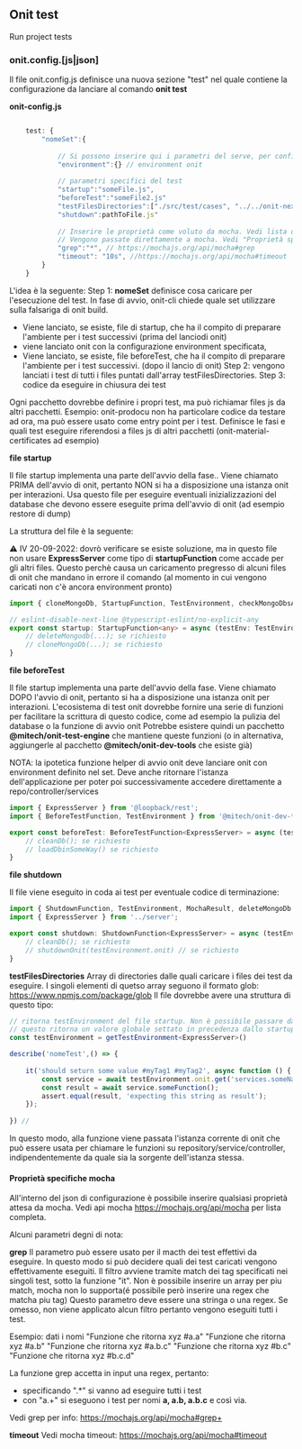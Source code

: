 ## Onit test

Run project tests

### onit.config.[js|json]


Il file onit.config.js definisce una nuova sezione "test" nel quale contiene la configurazione da lanciare al comando **onit test**

**onit-config.js**
```js

	test: {
		"nomeSet":{ 
		
			// Si possono inserire qui i parametri del serve, per configurare il lancio di onit.
			"environment":{} // environment onit
			
			// parametri specifici del test
			"startup":"someFile.js",
			"beforeTest":"someFile2.js"
			"testFilesDirectories":["./src/test/cases", "../../onit-next/dist/test/cases"], // array di stirng 
			"shutdown":pathToFile.js"
			
			// Inserire le proprietà come voluto da mocha. Vedi lista di proprietà: https://mochajs.org/api/mocha,
			// Vengono passate direttamente a mocha. Vedi "Proprietà specifiche mocha" per info.
			"grep":"*", // https://mochajs.org/api/mocha#grep
			"timeout": "10s", //https://mochajs.org/api/mocha#timeout
		}
	}
```

L'idea è la seguente:
Step 1: **nomeSet** definisce cosa caricare per l'esecuzione del test. In fase di avvio, onit-cli chiede quale set utilizzare sulla falsariga di onit build.
 - Viene lanciato, se esiste, file di startup, che ha il compito di preparare l'ambiente per i test successivi (prima del lanciodi onit)
 - viene lanciato onit con la configurazione environment specificata,
 - Viene lanciato, se esiste, file beforeTest, che ha il compito di preparare l'ambiente per i test successivi. (dopo il lancio di onit)
Step 2: vengono lanciati i test di tutti i files puntati dall'array testFilesDirectories.
Step 3: codice da eseguire in chiusura dei test

Ogni pacchetto dovrebbe definire i propri test, ma può richiamar files js da altri pacchetti.
Esempio: onit-prodocu non ha particolare codice da testare ad ora, ma può essere usato come entry point per i test. Definisce le fasi e quali test eseguire riferendosi a files js di altri pacchetti (onit-material-certificates ad esempio)


**file startup**

Il file startup implementa una parte dell'avvio della fase.. Viene chiamato PRIMA dell'avvio di onit, pertanto NON si ha a disposizione una istanza onit per interazioni.
Usa questo file per eseguire eventuali inizializzazioni del database che devono essere eseguite prima dell'avvio di onit (ad esempio restore di dump)

La struttura del file è la seguente:

:warning: IV 20-09-2022: dovrò verificare se esiste soluzione, ma in questo file non usare **ExpressServer** come tipo di **startupFunction** come accade per gli altri files.
Questo perchè causa un caricamento pregresso di alcuni files di onit che mandano in errore il comando (al momento in cui vengono caricati non c'è ancora environment pronto)

```ts
import { cloneMongoDb, StartupFunction, TestEnvironment, checkMongoDbsAvailable } from '@mitech/onit-dev-tools';

// eslint-disable-next-line @typescript-eslint/no-explicit-any
export const startup: StartupFunction<any> = async (testEnv: TestEnvironment<any>): Promise<TestEnvironment<any>>=> {
	// deleteMongodb(...); se richiesto
	// cloneMongoDb(...); se richiesto
}
```
	
	
**file beforeTest**

Il file startup implementa una parte dell'avvio della fase. Viene chiamato DOPO l'avvio di onit, pertanto si ha a disposizione una istanza onit per interazioni.
L'ecosistema di test onit dovrebbe fornire una serie di funzioni per facilitare la scrittura di questo codice, come ad esempio la pulizia del database o la funzione di avvio onit
Potrebbe esistere quindi un pacchetto **@mitech/onit-test-engine** che mantiene queste funzioni (o in alternativa, aggiungerle al pacchetto **@mitech/onit-dev-tools** che esiste già)

NOTA: la ipotetica funzione helper di avvio onit deve lanciare onit con environment definito nel set. Deve anche ritornare l'istanza dell'applicazione per poter poi successivamente accedere direttamente a repo/controller/services


```ts
import { ExpressServer } from '@loopback/rest';
import { BeforeTestFunction, TestEnvironment } from '@mitech/onit-dev-tools';

export const beforeTest: BeforeTestFunction<ExpressServer> = async (testEnv: TestEnvironment<ExpressServer>): Promise<TestEnvironment<ExpressServer>>=> {
	// cleanDb(); se richiesto
	// loadDbinSomeWay() se richiesto
}
```

**file shutdown**

Il file viene eseguito in coda ai test per eventuale codice di terminazione:

```ts
import { ShutdownFunction, TestEnvironment, MochaResult, deleteMongoDb } from '@mitech/onit-dev-tools';
import { ExpressServer } from '../server';

export const shutdown: ShutdownFunction<ExpressServer> = async (testEnv: TestEnvironment<ExpressServer>, mochaResult: MochaResult): Promise<void>=> {
	// cleanDb(); se richiesto
	// shutdownOnit(testEnvironment.onit) // se richiesto
}
```


**testFilesDirectories**
Array di directories dalle quali caricare i files dei test da eseguire.
I singoli elementi di quetso array seguono il formato glob: https://www.npmjs.com/package/glob
Il file dovrebbe avere una struttura di questo tipo:

```ts
// ritorna testEnvironment del file startup. Non è possibile passare dati a mocha, pertanto molto probabilmente
// questo ritorna un valore globale settato in precedenza dallo startup
const testEnvironment = getTestEnvironment<ExpressServer>() 

describe('nomeTest',() => {
	
	it('should seturn some value #myTag1 #myTag2', async function () {
		const service = await testEnvironment.onit.get('services.someName');
		const result = await service.someFunction();
        assert.equal(result, 'expecting this string as result');
    });
	
}) // 
```

In questo modo, alla funzione viene passata l'istanza corrente di onit che può essere usata per chiamare le funzioni su repository/service/controller, indipendentemente da quale sia la sorgente dell'istanza stessa.

#### Proprietà specifiche mocha

All'interno del json di configurazione è possibile inserire qualsiasi proprietà attesa da mocha. Vedi api mocha https://mochajs.org/api/mocha per lista completa.

Alcuni parametri degni di nota:

**grep** 
Il parametro può essere usato per il macth dei test effettivi da eseguire.
In questo modo si può decidere quali dei test caricati vengono effettivamente eseguiti. Il filtro avviene tramite match dei tag specificati nei singoli test, sotto la funzione "it".
Non è possibile inserire un array per piu match, mocha non lo supporta(é possibile però inserire una regex che matcha piu tag)
Questo parametro deve essere una stringa o una regex. Se omesso, non viene applicato alcun filtro pertanto vengono eseguiti tutti i test.

Esempio: dati i nomi
  "Funzione che ritorna xyz #a.a"
  "Funzione che ritorna xyz #a.b"
  "Funzione che ritorna xyz #a.b.c"
  "Funzione che ritorna xyz #b.c"
  "Funzione che ritorna xyz #b.c.d"
  
La funzione grep accetta in input una regex, pertanto:
- specificando ".\*" si vanno ad eseguire tutti i test
- con "a.\+" si eseguono i test per nomi **a, a.b, a.b.c** e così via.
  
Vedi grep per info: https://mochajs.org/api/mocha#grep+

**timeout**
Vedi mocha timeout: https://mochajs.org/api/mocha#timeout